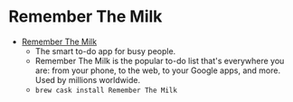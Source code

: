 # Remember The Milk
- [Remember The Milk](https://www.rememberthemilk.com/)
  -  The smart to-do app for busy people.
  - Remember The Milk is the popular to-do list that's everywhere you are: from your phone, to the web, to your Google apps, and more. Used by millions worldwide.
  - `brew cask install Remember The Milk`
